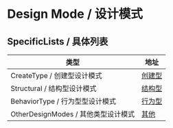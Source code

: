 # Design Mode / 设计模式

## SpecificLists / 具体列表

| 类型                          | 地址                       | 
|-----------------------------|--------------------------|
| CreateType / 创建型设计模式        | [创建型](./CreateType)      |
| Structural / 结构型设计模式        | [结构型](./StructuralType)  |
| BehaviorType / 行为型型设计模式     | [行为型](./BehaviorType)    |
| OtherDesignModes / 其他类型设计模式 | [其他](./OtherDesignModes) |